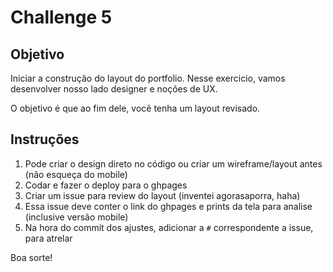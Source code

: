 
# Challenge 5

## Objetivo

Iniciar a construção do layout do portfolio.
Nesse exercicio, vamos desenvolver nosso lado designer e noções de UX.

O objetivo é que ao fim dele, você tenha um layout revisado.

## Instruções

1. Pode criar o design direto no código ou criar um wireframe/layout antes (não esqueça do mobile)
2. Codar e fazer o deploy para o ghpages
3. Criar um issue para review do layout (inventei agorasaporra, haha)
4. Essa issue deve conter o link do ghpages e prints da tela para analise (inclusive versão mobile)
5. Na hora do commit dos ajustes, adicionar a `#` correspondente a issue, para atrelar

Boa sorte!
